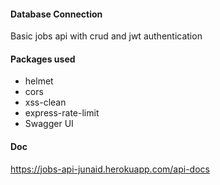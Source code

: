 
#### Database Connection

Basic jobs api with crud and jwt authentication

#### Packages used 

- helmet
- cors
- xss-clean
- express-rate-limit
- Swagger UI

#### Doc
https://jobs-api-junaid.herokuapp.com/api-docs
